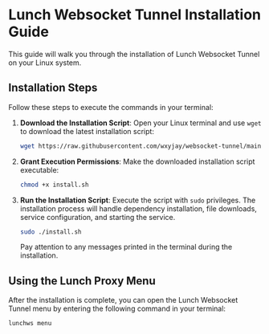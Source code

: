 # Lunch Websocket Tunnel Installation Guide

This guide will walk you through the installation of Lunch Websocket Tunnel on your Linux system.


## Installation Steps


Follow these steps to execute the commands in your terminal:

1.  **Download the Installation Script**:
    Open your Linux terminal and use `wget` to download the latest installation script:
    ```bash
    wget https://raw.githubusercontent.com/wxyjay/websocket-tunnel/main/install.sh
    ```

2.  **Grant Execution Permissions**:
    Make the downloaded installation script executable:
    ```bash
    chmod +x install.sh
    ```

3.  **Run the Installation Script**:
    Execute the script with `sudo` privileges. The installation process will handle dependency installation, file downloads, service configuration, and starting the service.
    ```bash
    sudo ./install.sh
    ```
    Pay attention to any messages printed in the terminal during the installation.


## Using the Lunch Proxy Menu

After the installation is complete, you can open the Lunch Websocket Tunnel menu by entering the following command in your terminal:

```bash
lunchws menu
